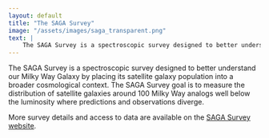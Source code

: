 ```yaml
---
layout: default
title: "The SAGA Survey"
image: "/assets/images/saga_transparent.png"
text: |
    The SAGA Survey is a spectroscopic survey designed to better understand our Milky Way Galaxy by placing its satellite galaxy population into a broader cosmological context. The SAGA Survey goal is to measure the distribution of satellite galaxies around 100 Milky Way analogs well below the luminosity where predictions and observations diverge.
---
```


The SAGA Survey is a spectroscopic survey designed to better understand our Milky Way Galaxy by placing its satellite galaxy population into a broader cosmological context. The SAGA Survey goal is to measure the distribution of satellite galaxies around 100 Milky Way analogs well below the luminosity where predictions and observations diverge.

More survey details and access to data are available on the <a href="https://sagasurvey.org/">SAGA Survey website</a>.
